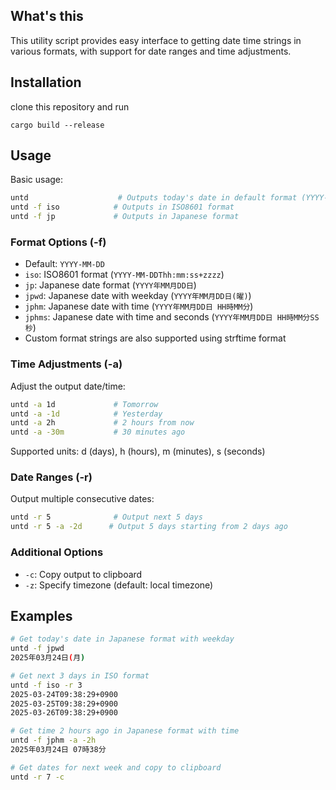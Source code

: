 ## What's this

This utility script provides easy interface to getting date time strings in various formats, with support for date ranges and time adjustments.

## Installation

clone this repository and run

```
cargo build --release
```

## Usage

Basic usage:
```bash
untd                    # Outputs today's date in default format (YYYY-MM-DD)
untd -f iso            # Outputs in ISO8601 format
untd -f jp             # Outputs in Japanese format
```

### Format Options (-f)

- Default: `YYYY-MM-DD`
- `iso`: ISO8601 format (`YYYY-MM-DDThh:mm:ss+zzzz`)
- `jp`: Japanese date format (`YYYY年MM月DD日`)
- `jpwd`: Japanese date with weekday (`YYYY年MM月DD日(曜)`)
- `jphm`: Japanese date with time (`YYYY年MM月DD日 HH時MM分`)
- `jphms`: Japanese date with time and seconds (`YYYY年MM月DD日 HH時MM分SS秒`)
- Custom format strings are also supported using strftime format

### Time Adjustments (-a)

Adjust the output date/time:
```bash
untd -a 1d             # Tomorrow
untd -a -1d            # Yesterday
untd -a 2h             # 2 hours from now
untd -a -30m           # 30 minutes ago
```

Supported units: d (days), h (hours), m (minutes), s (seconds)

### Date Ranges (-r)

Output multiple consecutive dates:
```bash
untd -r 5              # Output next 5 days
untd -r 5 -a -2d      # Output 5 days starting from 2 days ago
```

### Additional Options

- `-c`: Copy output to clipboard
- `-z`: Specify timezone (default: local timezone)

## Examples

```bash
# Get today's date in Japanese format with weekday
untd -f jpwd
2025年03月24日(月)

# Get next 3 days in ISO format
untd -f iso -r 3
2025-03-24T09:38:29+0900
2025-03-25T09:38:29+0900
2025-03-26T09:38:29+0900

# Get time 2 hours ago in Japanese format with time
untd -f jphm -a -2h
2025年03月24日 07時38分

# Get dates for next week and copy to clipboard
untd -r 7 -c
```
